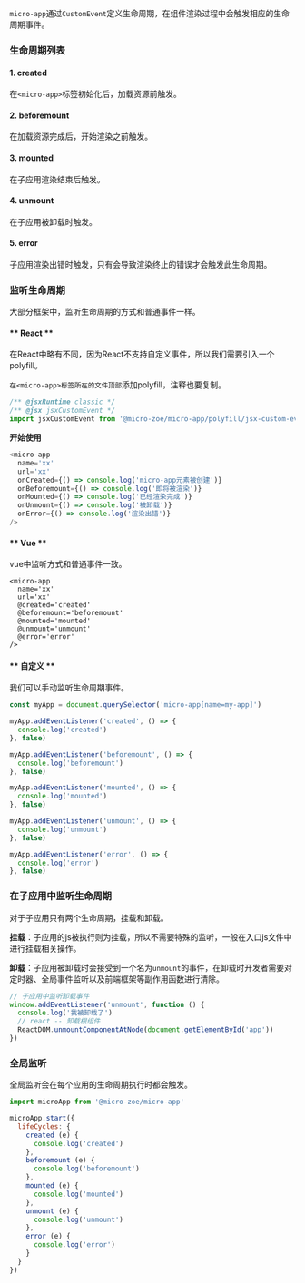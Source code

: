`micro-app`通过`CustomEvent`定义生命周期，在组件渲染过程中会触发相应的生命周期事件。

### 生命周期列表

#### 1. created
在`<micro-app>`标签初始化后，加载资源前触发。

#### 2. beforemount
在加载资源完成后，开始渲染之前触发。

#### 3. mounted
在子应用渲染结束后触发。

#### 4. unmount
在子应用被卸载时触发。

#### 5. error
子应用渲染出错时触发，只有会导致渲染终止的错误才会触发此生命周期。


### 监听生命周期
大部分框架中，监听生命周期的方式和普通事件一样。

<!-- tabs:start -->

#### ** React **
在React中略有不同，因为React不支持自定义事件，所以我们需要引入一个polyfill。

`在<micro-app>标签所在的文件顶部`添加polyfill，注释也要复制。
```js
/** @jsxRuntime classic */
/** @jsx jsxCustomEvent */
import jsxCustomEvent from '@micro-zoe/micro-app/polyfill/jsx-custom-event'
```

**开始使用**
```js
<micro-app
  name='xx'
  url='xx'
  onCreated={() => console.log('micro-app元素被创建')}
  onBeforemount={() => console.log('即将被渲染')}
  onMounted={() => console.log('已经渲染完成')}
  onUnmount={() => console.log('被卸载')}
  onError={() => console.log('渲染出错')}
/>
```

#### ** Vue **
vue中监听方式和普通事件一致。
```vue
<micro-app
  name='xx'
  url='xx'
  @created='created'
  @beforemount='beforemount'
  @mounted='mounted'
  @unmount='unmount'
  @error='error'
/>
```
#### ** 自定义 **
我们可以手动监听生命周期事件。

```js
const myApp = document.querySelector('micro-app[name=my-app]')

myApp.addEventListener('created', () => {
  console.log('created')
}, false)

myApp.addEventListener('beforemount', () => {
  console.log('beforemount')
}, false)

myApp.addEventListener('mounted', () => {
  console.log('mounted')
}, false)

myApp.addEventListener('unmount', () => {
  console.log('unmount')
}, false)

myApp.addEventListener('error', () => {
  console.log('error')
}, false)
```

<!-- tabs:end -->

### 在子应用中监听生命周期
对于子应用只有两个生命周期，挂载和卸载。

**挂载**：子应用的js被执行则为挂载，所以不需要特殊的监听，一般在入口js文件中进行挂载相关操作。

**卸载**：子应用被卸载时会接受到一个名为`unmount`的事件，在卸载时开发者需要对定时器、全局事件监听以及前端框架等副作用函数进行清除。

```js
// 子应用中监听卸载事件
window.addEventListener('unmount', function () {
  console.log('我被卸载了')
  // react -- 卸载根组件
  ReactDOM.unmountComponentAtNode(document.getElementById('app'))
})
```

### 全局监听
全局监听会在每个应用的生命周期执行时都会触发。
```js
import microApp from '@micro-zoe/micro-app'

microApp.start({
  lifeCycles: {
    created (e) {
      console.log('created')
    },
    beforemount (e) {
      console.log('beforemount')
    },
    mounted (e) {
      console.log('mounted')
    },
    unmount (e) {
      console.log('unmount')
    },
    error (e) {
      console.log('error')
    }
  }
})
```
